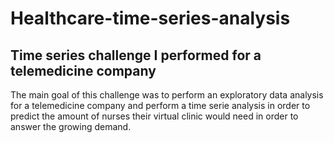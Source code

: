 # Healthcare-time-series-analysis
## Time series challenge I performed for a telemedicine company

The main goal of this challenge was to perform an exploratory data analysis for a telemedicine company and perform a time serie analysis in order to predict the amount of nurses 
their virtual clinic would need in order to answer the growing demand.
